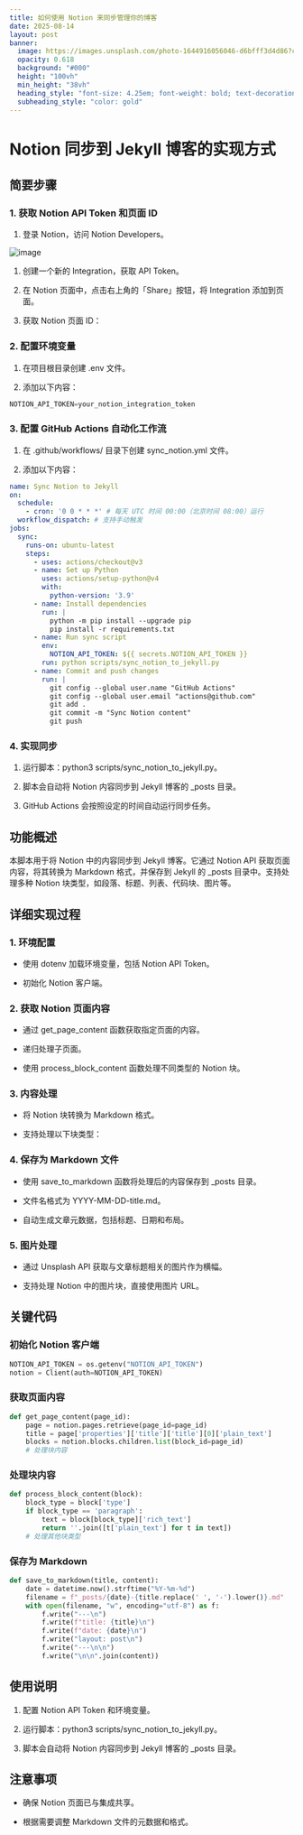 ```yaml
---
title: 如何使用 Notion 来同步管理你的博客
date: 2025-08-14
layout: post
banner:
  image: https://images.unsplash.com/photo-1644916056046-d6bfff3d4d86?crop=entropy&cs=tinysrgb&fit=max&fm=jpg&ixid=M3w2OTIwMzJ8MHwxfHJhbmRvbXx8fHx8fHx8fDE3NTUxOTYzODJ8&ixlib=rb-4.1.0&q=80&w=1080
  opacity: 0.618
  background: "#000"
  height: "100vh"
  min_height: "38vh"
  heading_style: "font-size: 4.25em; font-weight: bold; text-decoration: underline"
  subheading_style: "color: gold"
---
```


# Notion 同步到 Jekyll 博客的实现方式

## 简要步骤

### 1. 获取 Notion API Token 和页面 ID

1. 登录 Notion，访问 Notion Developers。

![image](https://prod-files-secure.s3.us-west-2.amazonaws.com/a7a0cc5a-89b9-4cda-8686-1fba0ca52f40/d19c1afe-dea5-4312-9333-786b0ba83054/image.png?X-Amz-Algorithm=AWS4-HMAC-SHA256&X-Amz-Content-Sha256=UNSIGNED-PAYLOAD&X-Amz-Credential=ASIAZI2LB466YXO3ACZG%2F20250814%2Fus-west-2%2Fs3%2Faws4_request&X-Amz-Date=20250814T183301Z&X-Amz-Expires=3600&X-Amz-Security-Token=IQoJb3JpZ2luX2VjEAIaCXVzLXdlc3QtMiJHMEUCIGje%2Fm8aYI83civ2ZfKxkz7ep301Kg9hYlGa5nNvkQwYAiEAuiRI2nJcpqVt3yqC0bTlDX8acIpbsTSPTxYBV3AVOq4q%2FwMISxAAGgw2Mzc0MjMxODM4MDUiDBrnXOvzfL7n%2Bt5RvCrcAwobb%2BPnYp8Pr0KSMQcKLu8S5flVhnXYlB9fKRDeidy9H4PX1jSKHmsCL4tfVVY3pqkT%2F11Gi1zcGKUHy2MnR09x6Y1zOeSrpc9gm5uH9wHM3yms82O0xXRFFSQNZlm9SX0tw6AEOGPGeIRVLxrDtFUCtJujajYNtFAtmPNP1JV%2FKJyAODSOuh5HgvqBywMwtd6EDJ5jpnyM0wPONMeUGwfjZr9%2BT1G7dE%2FPIHgyPknEGt7PofUoC06UYfod1g%2B5d7pO28FKc%2FR9u3ZvxYIl0LkprmdkT1lU4oen4OFV6RUw2Fycai7lY99Oc00oU06mWMHItjmzP3vTGM%2B8f6zO0AxGBaicXb3SXSRnbljDRcA0gm1aktbmtb2Qz458ZZgL9vKGS%2BZMeYTQ1wg3ZSIa3EZM3jwfQlUs84O3QSkmnMt7Lla8pvH4gTJSs4ATSXymLUT1E7vjSfaptRA2nTZD%2FosTU%2BFlTk3nGHi4qyT4t5oZxg9eXNQ93eh4yiRd8Y9JMJQQyClXm0JoJ0ooLVf53%2FlK3l1eHzDcIWcH%2BTyholEmIfnZPWzd19rkZED8ogzUhcvo4Qa9OXVNODG9kC7U76z2jvQ7d%2FInk4kyir5HQppt1gV0Nv%2FQ%2B6so9nEwMIXC%2BMQGOqUBPwtlS3NnB7jmEH7r8p0ZJ3zdA%2Fa6aqxrAf9KrRjxuHV4QHKocnt4kHPHzaknhSR%2FrOct3APVoYo4lQpPzRkUMSTbSIQpzpTHRqH9ZRwqnArJL15EPpvnKstuHcIrNpXqUVvau9x8ZG2y2j9AAfyk%2BUCDdRFFsQU9qEi9ky4XF%2FE5qr8zBsgIYu1InST3npI0uN%2BL8B3%2BtnzRtsMCF1x%2BgIUobHax&X-Amz-Signature=04a29e45adaa0d95815db4477ad7806de07046e6e63a6ead9e64968301442add&X-Amz-SignedHeaders=host&x-amz-checksum-mode=ENABLED&x-id=GetObject)

1. 创建一个新的 Integration，获取 API Token。

1. 在 Notion 页面中，点击右上角的「Share」按钮，将 Integration 添加到页面。

1. 获取 Notion 页面 ID：


### 2. 配置环境变量

1. 在项目根目录创建 .env 文件。

1. 添加以下内容：

```javascript
NOTION_API_TOKEN=your_notion_integration_token
```

### 3. 配置 GitHub Actions 自动化工作流

1. 在 .github/workflows/ 目录下创建 sync_notion.yml 文件。

1. 添加以下内容：

```yaml
name: Sync Notion to Jekyll
on:
  schedule:
    - cron: '0 0 * * *' # 每天 UTC 时间 00:00（北京时间 08:00）运行
  workflow_dispatch: # 支持手动触发
jobs:
  sync:
    runs-on: ubuntu-latest
    steps:
      - uses: actions/checkout@v3
      - name: Set up Python
        uses: actions/setup-python@v4
        with:
          python-version: '3.9'
      - name: Install dependencies
        run: |
          python -m pip install --upgrade pip
          pip install -r requirements.txt
      - name: Run sync script
        env:
          NOTION_API_TOKEN: ${{ secrets.NOTION_API_TOKEN }}
        run: python scripts/sync_notion_to_jekyll.py
      - name: Commit and push changes
        run: |
          git config --global user.name "GitHub Actions"
          git config --global user.email "actions@github.com"
          git add .
          git commit -m "Sync Notion content"
          git push
```

### 4. 实现同步

1. 运行脚本：python3 scripts/sync_notion_to_jekyll.py。

1. 脚本会自动将 Notion 内容同步到 Jekyll 博客的 _posts 目录。

1. GitHub Actions 会按照设定的时间自动运行同步任务。

## 功能概述

本脚本用于将 Notion 中的内容同步到 Jekyll 博客。它通过 Notion API 获取页面内容，将其转换为 Markdown 格式，并保存到 Jekyll 的 _posts 目录中。支持处理多种 Notion 块类型，如段落、标题、列表、代码块、图片等。

## 详细实现过程

### 1. 环境配置

- 使用 dotenv 加载环境变量，包括 Notion API Token。

- 初始化 Notion 客户端。

### 2. 获取 Notion 页面内容

- 通过 get_page_content 函数获取指定页面的内容。

- 递归处理子页面。

- 使用 process_block_content 函数处理不同类型的 Notion 块。

### 3. 内容处理

- 将 Notion 块转换为 Markdown 格式。

- 支持处理以下块类型：


### 4. 保存为 Markdown 文件

- 使用 save_to_markdown 函数将处理后的内容保存到 _posts 目录。

- 文件名格式为 YYYY-MM-DD-title.md。

- 自动生成文章元数据，包括标题、日期和布局。

### 5. 图片处理

- 通过 Unsplash API 获取与文章标题相关的图片作为横幅。

- 支持处理 Notion 中的图片块，直接使用图片 URL。

## 关键代码

### 初始化 Notion 客户端

```python
NOTION_API_TOKEN = os.getenv("NOTION_API_TOKEN")
notion = Client(auth=NOTION_API_TOKEN)
```

### 获取页面内容

```python
def get_page_content(page_id):
    page = notion.pages.retrieve(page_id=page_id)
    title = page['properties']['title']['title'][0]['plain_text']
    blocks = notion.blocks.children.list(block_id=page_id)
    # 处理块内容
```

### 处理块内容

```python
def process_block_content(block):
    block_type = block['type']
    if block_type == 'paragraph':
        text = block[block_type]['rich_text']
        return ''.join([t['plain_text'] for t in text])
    # 处理其他块类型
```

### 保存为 Markdown

```python
def save_to_markdown(title, content):
    date = datetime.now().strftime("%Y-%m-%d")
    filename = f"_posts/{date}-{title.replace(' ', '-').lower()}.md"
    with open(filename, "w", encoding="utf-8") as f:
        f.write("---\n")
        f.write(f"title: {title}\n")
        f.write(f"date: {date}\n")
        f.write("layout: post\n")
        f.write("---\n\n")
        f.write("\n\n".join(content))
```

## 使用说明

1. 配置 Notion API Token 和环境变量。

1. 运行脚本：python3 scripts/sync_notion_to_jekyll.py。

1. 脚本会自动将 Notion 内容同步到 Jekyll 博客的 _posts 目录。

## 注意事项

- 确保 Notion 页面已与集成共享。

- 根据需要调整 Markdown 文件的元数据和格式。